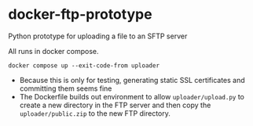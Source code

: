 # docker-ftp-prototype

Python prototype for uploading a file to an SFTP server

All runs in docker compose.

```
docker compose up --exit-code-from uploader
```

- Because this is only for testing, generating static SSL certificates and committing them seems fine
- The Dockerfile builds out environment to allow `uploader/upload.py` to create a new directory in the FTP server 
  and then copy the `uploader/public.zip` to the new FTP directory. 
